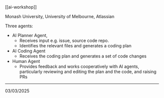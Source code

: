 [[ai-workshop]]

Monash University, University of Melbourne, Atlassian

Three agents:

- AI Planner Agent,
  - Receives input e.g. issue, source code repo.
  - Identifies the relevant files and generates a coding plan
- AI Coding Agent
  - Receives the coding plan and generates a set of code changes
- Human Agent
  - Provides feedback and works cooperatively with AI agents, particularly reviewing and editing the plan and the code, and raising PRs

---

03/03/2025
